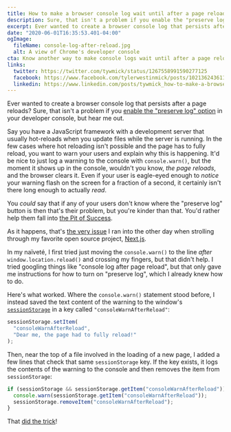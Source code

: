```yaml
---
title: How to make a browser console log wait until after a page reload
description: Sure, that isn't a problem if you enable the "preserve log" option in your developer console, but hear me out.
excerpt: Ever wanted to create a browser console log that persists after a page reloads? Sure, that isn't a problem if you enable the "preserve log" option in your developer console, but hear me out.
date: "2020-06-01T16:35:53.401-04:00"
ogImage:
  fileName: console-log-after-reload.jpg
  alt: A view of Chrome's developer console
cta: Know another way to make console logs wait until after a page reloads? I'd love to hear about it
links:
  twitter: https://twitter.com/tywmick/status/1267558991590277125
  facebook: https://www.facebook.com/tylerwestinmick/posts/10213624361162141
  linkedin: https://www.linkedin.com/posts/tywmick_how-to-make-a-browser-console-log-wait-until-activity-6673327410404036608-FjLG
---
```


Ever wanted to create a browser console log that persists after a page reloads? Sure, that isn't a problem if you [enable the "preserve log" option](https://stackoverflow.com/questions/5327955/how-to-make-google-chrome-javascript-console-persistent) in your developer console, but hear me out.

Say you have a JavaScript framework with a development server that usually hot-reloads when you update files while the server is running. In the few cases where hot reloading isn't possible and the page has to fully reload, you want to warn your users and explain why this is happening. It'd be nice to just log a warning to the console with `console.warn()`, but the moment it shows up in the console, wouldn't you know, _the page reloads_, and the browser clears it. Even if your user is eagle-eyed enough to _notice_ your warning flash on the screen for a fraction of a second, it certainly isn't there long enough to actually _read_.

You _could_ say that if any of your users don't know where the "preserve log" button is then that's their problem, but you're kinder than that. You'd rather help them fall into [the Pit of Success](https://blog.codinghorror.com/falling-into-the-pit-of-success/).

As it happens, that's [the very issue](https://github.com/vercel/next.js/issues/13070) I ran into the other day when strolling through my favorite open source project, [Next.js](https://nextjs.org/).

In my naïveté, I first tried just moving the `console.warn()` to the line _after_ `window.location.reload()` and crossing my fingers, but that didn't help. I tried googling things like "console log after page reload", but that only gave me instructions for how to turn on "preserve log", which I already knew how to do.

Here's what worked. Where the `console.warn()` statement stood before, I instead saved the text content of the warning to the window's [`sessionStorage`](https://developer.mozilla.org/en-US/docs/Web/API/Window/sessionStorage) in a key called `"consoleWarnAfterReload"`:

```js
sessionStorage.setItem(
  "consoleWarnAfterReload",
  "Dear me, the page had to fully reload!"
);
```

Then, near the top of a file involved in the loading of a new page, I added a few lines that check that same `sessionStorage` key. If the key exists, it logs the contents of the warning to the console and then removes the item from `sessionStorage`:

```js
if (sessionStorage && sessionStorage.getItem("consoleWarnAfterReload")) {
  console.warn(sessionStorage.getItem("consoleWarnAfterReload"));
  sessionStorage.removeItem("consoleWarnAfterReload");
}
```

That [did the trick](https://github.com/vercel/next.js/pull/13588)!
